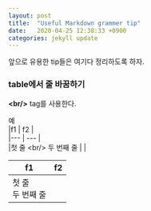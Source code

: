 ```yaml
---
layout: post
title:  "Useful Markdown grammer tip"
date:   2020-04-25 12:38:33 +0900
categories: jekyll update
---
```


앞으로 유용한 tip들은 여기다 정리하도록 하자.    

### table에서 줄 바꿈하기    
**\<br\/\>** tag를 사용한다.


예    
\|f1 \| f2 \|    
\|--- \| --- \|    
\|첫 줄 \<br\/\> 두 번째 줄 \| \|

|f1|f2|
|---|---|
|첫 줄 <br/> 두 번째 줄||

